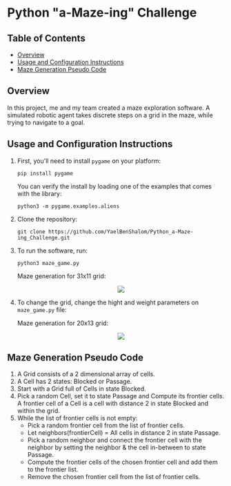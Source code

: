 # Python "a-Maze-ing" Challenge


## Table of Contents

- [Overview](#overview)
- [Usage and Configuration Instructions](#usage-and-configuration-instructions)
- [Maze Generation Pseudo Code](#maze-generation-pseudo-code)


## Overview

In this project, me and my team created a maze exploration software.
A simulated robotic agent takes discrete steps on a grid in the maze, while trying to navigate to a goal.

## Usage and Configuration Instructions

1. First, you'll need to install `pygame` on your platform:

   `pip install pygame`

   You can verify the install by loading one of the examples that comes with the library:

   `python3 -m pygame.examples.aliens`
   
2. Clone the repository:
   
   `git clone https://github.com/YaelBenShalom/Python_a-Maze-ing_Challenge.git`

3. To run the software, run:

   `python3 maze_game.py`

   Maze generation for 31x11 grid:
   <p align="center">
      <img align="center" src="https://github.com/YaelBenShalom/Python_a-Maze-ing_Challenge/blob/master/videos/maze.gif">
   </p>

4. To change the grid, change the hight and weight parameters on `maze_game.py` file:

   Maze generation for 20x13 grid:
   <p align="center">
      <img align="center" src="https://github.com/YaelBenShalom/Python_a-Maze-ing_Challenge/blob/master/videos/maze2.gif">
   </p>


## Maze Generation Pseudo Code

1. A Grid consists of a 2 dimensional array of cells.
2. A Cell has 2 states: Blocked or Passage.
3. Start with a Grid full of Cells in state Blocked.
4. Pick a random Cell, set it to state Passage and Compute its frontier cells. A frontier cell of a Cell is a cell with distance 2 in state Blocked and within the grid.
5. While the list of frontier cells is not empty:
   - Pick a random frontier cell from the list of frontier cells.
   - Let neighbors(frontierCell) = All cells in distance 2 in state Passage.
   - Pick a random neighbor and connect the frontier cell with the neighbor by setting the neighbor & the cell in-between to state Passage.
   - Compute the frontier cells of the chosen frontier cell and add them to the frontier list.
   - Remove the chosen frontier cell from the list of frontier cells.
